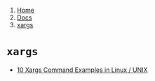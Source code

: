 <!-- -
Title: xargs
Description: Notes on 'xargs' command
First Published: 2013-12-27
- -->

<ol class="breadcrumb" itemprop="breadcrumb">
	<li><a href="/">Home</a></li>
	<li><a href="/docs/">Docs</a></li>
	<li><a href="/docs/xargs.html">xargs</a></li>
</ol>

`xargs`
=======

*   [10 Xargs Command Examples in Linux / UNIX](http://www.thegeekstuff.com/2013/12/xargs-examples/)
